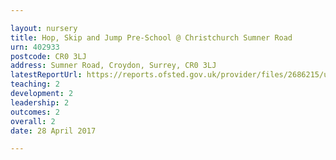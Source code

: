 ```yaml
---

layout: nursery
title: Hop, Skip and Jump Pre-School @ Christchurch Sumner Road
urn: 402933
postcode: CR0 3LJ
address: Sumner Road, Croydon, Surrey, CR0 3LJ
latestReportUrl: https://reports.ofsted.gov.uk/provider/files/2686215/urn/402933.pdf
teaching: 2
development: 2
leadership: 2
outcomes: 2
overall: 2
date: 28 April 2017

---
```

